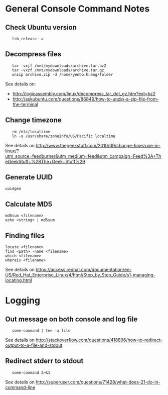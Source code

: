 # General Console Command Notes

## Check Ubuntu version

```
   lsb_release -a
```

## Decompress files

```
   tar -vxjf /mnt/mydownloads/archive.tar.bz2
   tar -vxzf /mnt/mydownloads/archive.tar.gz
   unzip archive.zip -d /home/yenbo.huang/folder
```

See details on:
* <http://logicassembly.com/linux/decompress_tar_dot_gz.htm?ext=bz2>
* <http://askubuntu.com/questions/86849/how-to-unzip-a-zip-file-from-the-terminal>

## Change timezone

```
   rm /etc/localtime
   ln -s /usr/share/zoneinfo/US/Pacific localtime
```

See details on <http://www.thegeekstuff.com/2010/09/change-timezone-in-linux/?utm_source=feedburner&utm_medium=feed&utm_campaign=Feed%3A+TheGeekStuff+%28The+Geek+Stuff%29>

## Generate UUID

    uuidgen

## Calculate MD5

    md5sum <filename>
    echo <string> | md5sum

## Finding files

    locate <filename>
    find <path> -name <filename>
    which <filename>
    whereis <filename>

See details on <https://access.redhat.com/documentation/en-US/Red_Hat_Enterprise_Linux/4/html/Step_by_Step_Guide/s1-managing-locating.html>

# Logging

## Out message on both console and log file

```
   some-command | tee -a file
```

See details on <http://stackoverflow.com/questions/418896/how-to-redirect-output-to-a-file-and-stdout>

## Redirect stderr to stdout

```
   some-command 2>&1
```

See details on <http://superuser.com/questions/71428/what-does-21-do-in-command-line>

